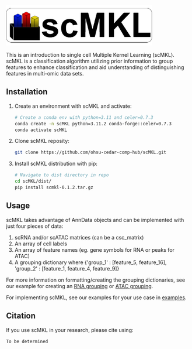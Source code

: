 <img src="scMKL_logo.png" alt="drawing" width="400"/>

This is an introduction to single cell Multiple Kernel Learning (scMKL). scMKL is a classification algorithm utilizing prior information to group features to enhance classification and aid understanding of distinguishing features in multi-omic data sets.


## Installation
1) Create an environment with scMKL and activate:
    ```bash
    # Create a conda env with python=3.11 and celer=0.7.3
    conda create -n scMKL python=3.11.2 conda-forge::celer=0.7.3
    conda activate scMKL
    ```
2) Clone scMKL reposity:
    ```bash
    git clone https://github.com/ohsu-cedar-comp-hub/scMKL.git
    ```
3) Install scMKL distribution with pip:
    ```bash
    # Navigate to dist directory in repo
    cd scMKL/dist/
    pip install scmkl-0.1.2.tar.gz
    ```

## Usage
scMKL takes advantage of AnnData objects and can be implemented with just four pieces of data:
1) scRNA and/or scATAC matrices (can be a csc_matrix)
2) An array of cell labels
3) An array of feature names (eg. gene symbols for RNA or peaks for ATAC)
4) A grouping dictionary where {'group_1' : [feature_5, feature_16], 'group_2' : [feature_1, feature_4, feature_9]}

For more information on formatting/creating the grouping dictionaries, see our example for creating an [RNA grouping](example/getting_RNA_groupings.ipynb) or [ATAC grouping](example/getting_ATAC_groupings.ipynb).

For implementing scMKL, see our examples for your use case in [examples](./example/).


## Citation
If you use scMKL in your research, please cite using:
```
To be determined
```
